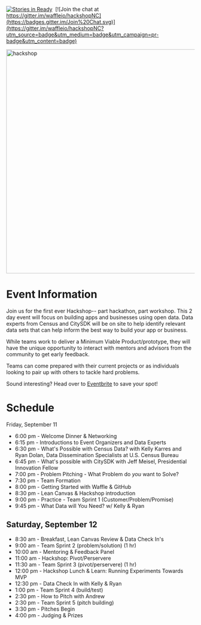 [![Stories in Ready](https://badge.waffle.io/waffleio/hackshopNC.png?label=ready&title=Ready)](https://waffle.io/waffleio/hackshopNC)&nbsp;&nbsp;[![Join the chat at https://gitter.im/waffleio/hackshopNC](https://badges.gitter.im/Join%20Chat.svg)](https://gitter.im/waffleio/hackshopNC?utm_source=badge&utm_medium=badge&utm_campaign=pr-badge&utm_content=badge)

<img width="600" alt="hackshop" src="https://cloud.githubusercontent.com/assets/100216/9767932/b98234e0-56ee-11e5-9ffd-cce14f31caf6.png">

# Event Information

Join us for the first ever Hackshop-- part hackathon, part workshop. This 2 day event will focus on building apps and businesses using open data. Data experts from Census and CitySDK will be on site to help identify relevant data sets that can help inform the best way to build your app or business. 

While teams work to deliver a Minimum Viable Product/prototype, they will have the unique opportunity to interact with mentors and advisors from the community to get early feedback.

Teams can come prepared with their current projects or as individuals looking to pair up with others to tackle hard problems.

Sound interesting? Head over to [Eventbrite](http://opendatahackshop.eventbrite.com) to save your spot!

# Schedule

Friday, September 11 
- 6:00 pm - Welcome Dinner & Networking 
- 6:15 pm - Introductions to Event Organizers and Data Experts 
- 6:30 pm - What's Possible with Census Data? with Kelly Karres and Ryan Dolan, Data Dissemination Specialists at U.S. Census Bureau
- 6:45 pm - What's possible with CitySDK with Jeff Meisel, Presidential Innovation Fellow 
- 7:00 pm - Problem Pitching - What Problem do *you* want to Solve? 
- 7:30 pm - Team Formation 
- 8:00 pm - Getting Started with Waffle & GitHub 
- 8:30 pm - Lean Canvas & Hackshop introduction
- 9:00 pm - Practice - Team Sprint 1 (Customer/Problem/Promise) 
- 9:45 pm - What Data will You Need? w/ Kelly & Ryan

## Saturday, September 12 
- 8:30 am - Breakfast, Lean Canvas Review & Data Check In's
- 9:00 am - Team Sprint 2 (problem/solution) (1 hr) 
- 10:00 am - Mentoring & Feedback Panel
- 11:00 am - Hackshop: Pivot/Perservere
- 11:30 am - Team Sprint 3 (pivot/perservere) (1 hr)
- 12:00 pm - Hackshop Lunch & Learn: Running Experiments Towards MVP
- 12:30 pm - Data Check In with Kelly & Ryan
- 1:00 pm - Team Sprint 4 (build/test)  
- 2:30 pm - How to Pitch with Andrew
- 2:30 pm - Team Sprint 5 (pitch building)
- 3:30 pm - Pitches Begin 
- 4:00 pm - Judging & Prizes 


